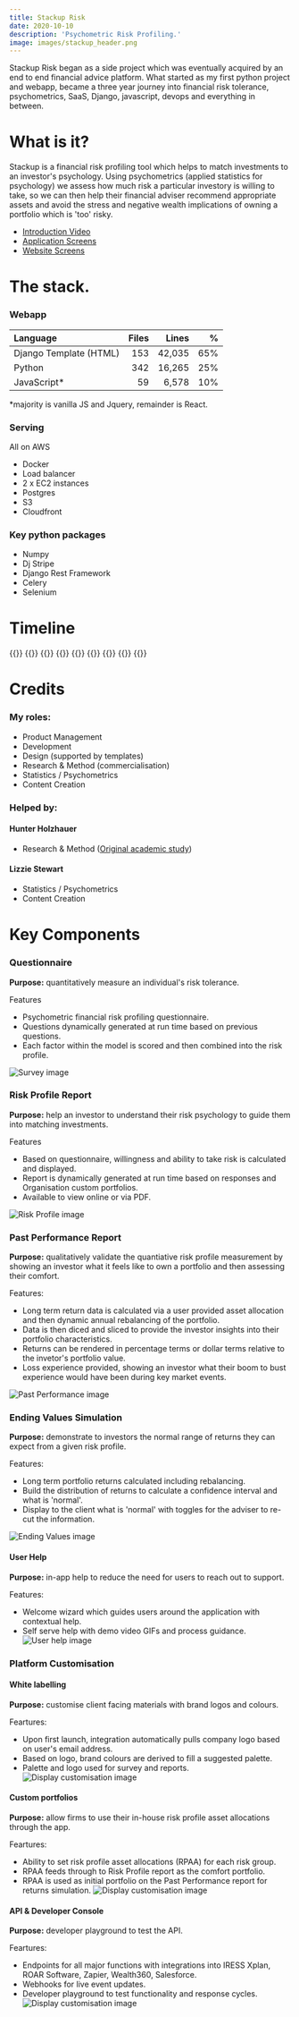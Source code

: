 ```yaml
---
title: Stackup Risk
date: 2020-10-10
description: 'Psychometric Risk Profiling.'
image: images/stackup_header.png
---
```

Stackup Risk began as a side project which was eventually acquired by an end to end financial advice platform.  What started as my first python project and webapp, became a three year journey into financial risk tolerance, psychometrics, SaaS, Django, javascript, devops and everything in between.

# What is it?
Stackup is a financial risk profiling tool which helps to match investments to an investor's psychology.  Using psychometrics (applied statistics for psychology) we assess how much risk a particular investory is willing to take, so we can then help their financial adviser recommend appropriate assets and avoid the stress and negative wealth implications of owning a portfolio which is 'too' risky.

- [Introduction Video](https://vimeo.com/719815874)
- [Application Screens](https://www.behance.net/gallery/145898429/riskAPP-Webapp-Highlights)
- [Website Screens](https://www.behance.net/gallery/145691951/riskAPP-Marketing-Site)

# The stack.
### Webapp
| Language | Files | Lines | % |
| :--- | ---: | ---: | ---: |
| Django Template (HTML) | 153 | 42,035 | 65% |
| Python | 342 | 16,265 | 25% |
| JavaScript* | 59 | 6,578 | 10% |

*majority is vanilla JS and Jquery, remainder is React.

### Serving
All on AWS
- Docker
- Load balancer
- 2 x EC2 instances
- Postgres
- S3
- Cloudfront


### Key python packages
- Numpy
- Dj Stripe
- Django Rest Framework
- Celery
- Selenium

# Timeline
{{<timeline>}}
    {{<timeline-item 
        date="Mar 2018" 
        heading="Commercialisation Agreement Struck" 
        description="Agreement struck with Hunter to develop his PhD thesis into a psychometeric risk profiling application.  Design and development begins." 
    >}}
    {{<timeline-item 
        date="Oct 2018" 
        major-heading="riskAPP Launched" 
        description="Application launched.  Fisrt client comes within the month." 
    >}}
    {{<timeline-item 
        date="Feb 2019" 
        heading="Past Performance Simulation Launched" 
        description="Long term portfolio returns analysis fearture launched." 
    >}}
    {{<timeline-item 
        date="Apr 2019" 
        heading="IRESS Xplan and Zapier integration live" 
        description="Connectivity from the Stackup Risk API to Xplan and Zapier launched." 
    >}}
    {{<timeline-item 
        date="Jun 2019" 
        heading="ACP (US) deal signed" 
        description="Alliance of Comprehensive Planners (US) affiliate agreement signed." 
    >}}
    {{<timeline-item 
        date="Apr 2020" 
        heading="Morgans in principle agreeement reached" 
        description="In principle agreement reached with Morgans Financial Limited for an enterprise wide 5 year contract." 
    >}}
    {{<timeline-item 
        date="Nov 2020" 
        major-heading="Stackup Risk acquired by Creativemass" 
        description="Stackup Risk 100% acquired by Creativemass Holdings Inc to be integrated into WealthConnect." 
    >}}
{{</timeline>}}

# Credits
### My roles:
- Product Management
- Development
- Design (supported by templates)
- Research & Method (commercialisation)
- Statistics / Psychometrics
- Content Creation


### Helped by:
#### Hunter Holzhauer
- Research & Method ([Original academic study](https://www.emerald.com/insight/content/doi/10.1108/JRF-04-2016-0054/full/html))
#### Lizzie Stewart
- Statistics / Psychometrics
- Content Creation

# Key Components
### Questionnaire
**Purpose:** quantitatively measure an individual's risk tolerance.

Features
- Psychometric financial risk profiling questionnaire.
- Questions dynamically generated at run time based on previous questions.
- Each factor within the model is scored and then combined into the risk profile.

![Survey image](survey.png)
### Risk Profile Report
**Purpose:** help an investor to understand their risk psychology to guide them into matching investments.

Features
- Based on questionnaire, willingness and ability to take risk is calculated and displayed.
- Report is dynamically generated at run time based on responses and Organisation custom portfolios.
- Available to view online or via PDF.

![Risk Profile image](risk-profile.png)

### Past Performance Report
**Purpose:** qualitatively validate the quantiative risk profile measurement by showing an investor what it feels like to own a portfolio and then assessing their comfort.

Features:
- Long term return data is calculated via a user provided asset allocation and then dynamic annual rebalancing of the portfolio.
- Data is then diced and sliced to provide the investor insights into their portfolio characteristics.
- Returns can be rendered in percentage terms or dollar terms relative to the invetor's portfolio value.
- Loss experience provided, showing an investor what their boom to bust experience would have been during key market events.

![Past Performance image](returns-chart.png)

### Ending Values Simulation
**Purpose:** demonstrate to investors the normal range of returns they can expect from a given risk profile.

Features:
- Long term portfolio returns calculated including rebalancing.
- Build the distribution of returns to calculate a confidence interval and what is 'normal'.
- Display to the client what is 'normal' with toggles for the adviser to re-cut the information.

![Ending Values image](ending_values.png)

#### User Help
**Purpose:** in-app help to reduce the need for users to reach out to support.

Features:
- Welcome wizard which guides users around the application with contextual help.
- Self serve help with demo video GIFs and process guidance.
![User help image](user_support.png)

### Platform Customisation
#### White labelling
**Purpose:** customise client facing materials with brand logos and colours.

Feartures:
- Upon first launch, integration automatically pulls company logo based on user's email address.
- Based on logo, brand colours are derived to fill a suggested palette.
- Palette and logo used for survey and reports.
![Display customisation image](setup_wizard.png)

#### Custom portfolios
**Purpose:** allow firms to use their in-house risk profile asset allocations through the app.

Feartures:
- Ability to set risk profile asset allocations (RPAA) for each risk group.
- RPAA feeds through to Risk Profile report as the comfort portfolio.
- RPAA is used as initial portfolio on the Past Performance report for returns simulation.
![Display customisation image](custom_portfolio.png)

#### API & Developer Console
**Purpose:** developer playground to test the API.

Feartures:
- Endpoints for all major functions with integrations into IRESS Xplan, ROAR Software, Zapier, Wealth360, Salesforce.
- Webhooks for live event updates.
- Developer playground to test functionality and response cycles.
![Display customisation image](developer_console.png)